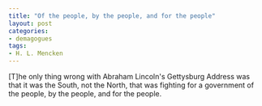 ```yaml
---
title: "Of the people, by the people, and for the people"
layout: post
categories:
- demagogues
tags:
- H. L. Mencken
---
```


\[T\]he only thing wrong with Abraham Lincoln's Gettysburg Address was that it was the South, not the North, that was fighting for a government of the people, by the people, and for the people.